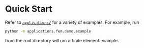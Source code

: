 # Quick Start


Refer to  [`applications/`](https://github.com/tianjuxue/jax-am/tree/main/applications) for a variety of examples. For example, run

```bash
python -m applications.fem.demo.example
```
from the root directory will run a finite element example.
